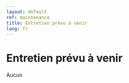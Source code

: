 ```yaml
---
layout: default
ref: maintenance
title: Entretien prévu à venir
lang: fr
---
```

# Entretien prévu à venir

Aucun